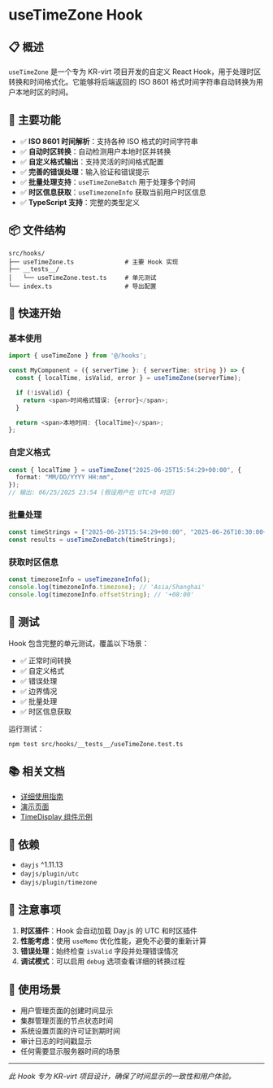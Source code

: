 # useTimeZone Hook

## 📋 概述

`useTimeZone` 是一个专为 KR-virt 项目开发的自定义 React Hook，用于处理时区转换和时间格式化。它能够将后端返回的 ISO 8601 格式时间字符串自动转换为用户本地时区的时间。

## 🚀 主要功能

- ✅ **ISO 8601 时间解析**：支持各种 ISO 格式的时间字符串
- ✅ **自动时区转换**：自动检测用户本地时区并转换
- ✅ **自定义格式输出**：支持灵活的时间格式配置
- ✅ **完善的错误处理**：输入验证和错误提示
- ✅ **批量处理支持**：`useTimeZoneBatch` 用于处理多个时间
- ✅ **时区信息获取**：`useTimezoneInfo` 获取当前用户时区信息
- ✅ **TypeScript 支持**：完整的类型定义

## 📦 文件结构

```
src/hooks/
├── useTimeZone.ts              # 主要 Hook 实现
├── __tests__/
│   └── useTimeZone.test.ts     # 单元测试
└── index.ts                    # 导出配置
```

## 🔧 快速开始

### 基本使用

```typescript
import { useTimeZone } from '@/hooks';

const MyComponent = ({ serverTime }: { serverTime: string }) => {
  const { localTime, isValid, error } = useTimeZone(serverTime);

  if (!isValid) {
    return <span>时间格式错误: {error}</span>;
  }

  return <span>本地时间: {localTime}</span>;
};
```

### 自定义格式

```typescript
const { localTime } = useTimeZone("2025-06-25T15:54:29+00:00", {
  format: "MM/DD/YYYY HH:mm",
});
// 输出: 06/25/2025 23:54 (假设用户在 UTC+8 时区)
```

### 批量处理

```typescript
const timeStrings = ["2025-06-25T15:54:29+00:00", "2025-06-26T10:30:00+08:00"];
const results = useTimeZoneBatch(timeStrings);
```

### 获取时区信息

```typescript
const timezoneInfo = useTimezoneInfo();
console.log(timezoneInfo.timezone); // 'Asia/Shanghai'
console.log(timezoneInfo.offsetString); // '+08:00'
```

## 🧪 测试

Hook 包含完整的单元测试，覆盖以下场景：

- ✅ 正常时间转换
- ✅ 自定义格式
- ✅ 错误处理
- ✅ 边界情况
- ✅ 批量处理
- ✅ 时区信息获取

运行测试：

```bash
npm test src/hooks/__tests__/useTimeZone.test.ts
```

## 📚 相关文档

- [详细使用指南](../../../DOCS/useTimeZone-Hook使用指南.md)
- [演示页面](../pages/TimeZoneDemo/index.tsx)
- [TimeDisplay 组件示例](../components/TimeDisplay/index.tsx)

## 🔗 依赖

- `dayjs` ^1.11.13
- `dayjs/plugin/utc`
- `dayjs/plugin/timezone`

## 📝 注意事项

1. **时区插件**：Hook 会自动加载 Day.js 的 UTC 和时区插件
2. **性能考虑**：使用 `useMemo` 优化性能，避免不必要的重新计算
3. **错误处理**：始终检查 `isValid` 字段并处理错误情况
4. **调试模式**：可以启用 `debug` 选项查看详细的转换过程

## 🎯 使用场景

- 用户管理页面的创建时间显示
- 集群管理页面的节点状态时间
- 系统设置页面的许可证到期时间
- 审计日志的时间戳显示
- 任何需要显示服务器时间的场景

---

_此 Hook 专为 KR-virt 项目设计，确保了时间显示的一致性和用户体验。_
